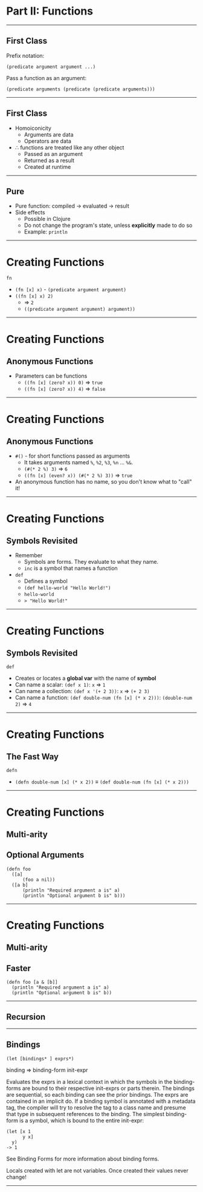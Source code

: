 

# Part II: Functions

---

## First Class

Prefix notation:

`(predicate argument argument ...)`

Pass a function as an argument:

`(predicate arguments (predicate (predicate arguments)))`

---

## First Class

- Homoiconicity
    - Arguments are data
    - Operators are data
- &there4; functions are treated like any other object
    - Passed as an argument
    - Returned as a result
    - Created at runtime

---

## Pure

- Pure function: compiled &rarr; evaluated &rarr; result
- Side effects
    - Possible in Clojure
    - Do not change the program's state, unless **explicitly** made to do so
    - Example: `println`

---

# Creating Functions

`fn`

- `(fn [x] x)` - `(predicate argument argument)`
- `((fn [x] x) 2)`
    - &rArr; `2`
    - `((predicate argument argument) argument))`

---

# Creating Functions
## Anonymous Functions

- Parameters can be functions
    - `((fn [x] (zero? x)) 0)` &rArr; `true`
    - `((fn [x] (zero? x)) 4)` &rArr; `false`

---

# Creating Functions
## Anonymous Functions

- `#()` - for short functions passed as arguments
    - It takes arguments named `%`, `%2`, `%3`, `%n` ... `%&`.
    - `(#(* 2 %) 3)` &rArr; `6`
    - `((fn [x] (even? x)) (#(* 2 %) 3))` &rArr; `true`
- An anonymous function has no name, so you don't know what to "call" it!

---

# Creating Functions
## Symbols Revisited

- Remember
    - Symbols are forms. They evaluate to what they name.
    - `inc` is a symbol that names a function
- `def`
    - Defines a symbol
    - `(def hello-world "Hello World!")`
    - `hello-world`
    - `> "Hello World!"`

---

# Creating Functions
## Symbols Revisited

`def`

- Creates or locates a **global var** with the name of **symbol**
- Can name a scalar: `(def x 1)`: `x` &rArr; `1`
- Can name a collection: `(def x '(+ 2 3))`: `x` &rArr; `(+ 2 3)`
- Can name a function: `(def double-num (fn [x] (* x 2)))`: `(double-num 2)` &rArr; `4`

---

# Creating Functions
## The Fast Way

`defn`

- `(defn double-num [x] (* x 2))` &equiv; `(def double-num (fn [x] (* x 2)))`

---

# Creating Functions
## Multi-arity
## Optional Arguments

    (defn foo
      ([a]
          (foo a nil))
      ([a b]
          (println "Required argument a is" a)
          (println "Optional argument b is" b)))

---

# Creating Functions
## Multi-arity
## Faster

    (defn foo [a & [b]]
      (println "Required argument a is" a)
      (println "Optional argument b is" b))

---

## Recursion

<!-- - Recursive functions for both recursive and iterative processes -->
<!-- - `loop` and `recur` -->
<!-- - Tail call optimization and the JVM (i.e. stack vs. register machines) -->

<!-- ### [Proper Tail Recursion](http://www.schemers.org/Documents/Standards/R5RS/HTML/r5rs-Z-H-6.html#%_sec_3.5) -->

<!-- Must support an unbounded number of active tail calls (in Scheme) -->

<!-- - A call is active if the called procedure may still return. -->
<!--     - Includes calls that may be returned from either by the current continuation or -->
<!--     - By continuations captured earlier by call-with-current-continuation that are later invoked -->

<!-- In the absence of captured continuations, calls could return at most once and the active calls would be those that had not yet returned. -->

<!-- A tail call is a procedure call that occurs in a tail context. Tail contexts are defined inductively. Note that a tail context is always determined with respect to a particular lambda expression. -->

<!-- The last expression within the body of a lambda expression, shown as <tail expression> below, occurs in a tail context. -->

<!--     (lambda <formals> -->
<!--     <definition>* <expression>* <tail expression>) -->

<!-- Other examples: -->

<!--    (if <expression> <tail expression> <tail expression>) -->
<!--    (if <expression> <tail expression>) -->

<!--    (cond <cond clause>+) -->
<!--    (cond <cond clause>* (else <tail sequence>)) -->


<!-- etc... -->

<!-- ### Evlis Tail Recursion -->

<!-- Evlis tail recursion: when performing a procedure call and during the evaluation of the last subexpression, the calling environment is discarded as soon as it is not required. -->

<!-- The distinction between *evlis tail recursion* and *proper tail recursion* is subtle. Proper tail recursion requires only that the calling environment be discarded before the actual procedure call; evlis tail recursion discards the calling environment even sooner, if possible. -->

<!-- Consider the straightforward factorial implementation in Scheme: -->

<!--     (define (fact n) (if (<= n 1) 1 (* n (fact (- n 1))))) -->

<!-- It is not tail-recursive, since the recursive call is nested in another procedure call. However, it's almost tail-recursive; the call to * is a tail call, and the recursive call is its last subexpression, so it will be the last subexpression to be evaluated. -->

<!-- Recall what happens when a procedure call (represented as a list of subexpressions) is evaluated: each subexpression is evaluated, and the first result (the procedure) is passed the other results as arguments. -->

<!-- An example will help to clarify things. Given fact as defined above, say you evaluate (fact 10) and you're in the procedure call with n = 5. The -->
<!-- call stack of a properly tail-recursive interpreter would look like this: -->

<!--     evalExpr -->
<!--     -------- -->
<!--     env = { n: 10 } -> <top-level environment> -->
<!--     expr = '(* n (fact (- n 1)))' -->
<!--     proc = <native function: *> -->
<!--     args = [10, <pending evalExpr('(fact (- n 1))', env)>] -->

<!--     evalExpr -->
<!--     -------- -->
<!--     env = { n: 9 } -> <top-level environment> -->
<!--     expr = '(* n (fact (- n 1)))' -->
<!--     proc = <native function: *> -->
<!--     args = [9, <pending evalExpr('(fact (- n 1))', env)>] -->

<!--     ... -->

<!--     evalExpr -->
<!--     -------- -->
<!--     env = { n: 6 } -> <top-level environment> -->
<!--     expr = '(* n (fact (- n 1)))' -->
<!--     proc = <native function: *> -->
<!--     args = [6, <pending evalExpr('(fact (- n 1))', env)>] -->

<!--     evalExpr -->
<!--     -------- -->
<!--     env = { n: 5 } -> <top-level environment> -->
<!--     expr = '(if ...)' -->

<!-- whereas the call stack of an evlis tail-recursive interpreter would look like this: -->

<!--     evalExpr -->
<!--     -------- -->
<!--     env = { n: 5 } -> <top-level environment> -->
<!--     pendingProcedureCalls = [ -->
<!--       [<native function: *>, 10], -->
<!--       [<native function: *>, 9], -->
<!--       ... -->
<!--       [<native function: *>, 6] -->
<!--     ] -->
<!--     expr = (if ...) -->

<!-- In this implementation, the last subexpression of a procedure call is evaluated exactly like a tail expression, but the procedure call and non-last subexpressions are pushed onto a stack. Whenever an expression is reduced to a simple one and the stack is non-empty, a pending procedure call with its other args are popped off, and it is called with the reduced expression as the final argument. -->

<!-- Note that this didn't change the asymptotic behavior of the procedure; it still takes \(\Theta(n)\) memory to evaluate. However, only the bare minimum of information is saved: the list of pending functions and their arguments. Other auxiliary variables, and crucially the nested calling environments, aren't preserved, leading to a significant constant-factor reduction in memory. -->

<!-- ### Tail Call Optimizations and the JVM -->

<!-- (i.e. stack vs. register machines) -->

---

## Bindings



`(let [bindings* ] exprs*)`

binding ⇒ binding-form init-expr

Evaluates the exprs in a lexical context in which the symbols in the binding-forms are bound to their respective init-exprs or parts therein. The bindings are sequential, so each binding can see the prior
bindings. The exprs are contained in an implicit do. If a binding symbol is annotated with a metadata tag, the compiler will try to resolve the tag to a class name and presume that type in subsequent
references to the binding. The simplest binding-form is a symbol, which is bound to the entire init-expr:

    (let [x 1
          y x]
      y)
    -> 1

See Binding Forms for more information about binding forms.

Locals created with let are not variables. Once created their values never change!


<!-- - `let` and `letfn` -->
<!-- - Mutual recursion -->
<!-- - Efficiency considerations -->

<!-- # Functions -->

<!-- ## Closures -->

<!-- ### let and letfn -->

<!-- `letfn` is intended for use in cases of mutual recursion: -->

<!--     (letfn [(is-even? [n] -->
<!--               (if (zero? n) -->
<!--                   true -->
<!--                   (is-odd? (dec n)))) -->
<!--             (is-odd? [n] -->
<!--               (if (zero? n) -->
<!--                 false -->
<!--                 (is-even? (dec n))))] -->
<!--             (is-even? 42)) -->

<!--       ;; => true -->

<!-- Don't use it at the top level. -->

<!-- `letfn` has slightly different syntax from `let`. While you can define a function like this in `let`: -->

<!--     (let [double (fn [x] (* 2 x))] (double 21)) -->

<!-- In `letfn`, it's like this: -->

<!--     (letfn [(double [x] (* 2 x))] (double 21)) -->

<!-- Example #2: -->

<!--     (defn ring [n] -->
<!--         (letfn [(a [n] (if (zero? n) n (b (dec n)))) -->
<!--               (b [n] (if (zero? n) n (c (dec n)))) -->
<!--               (c [n] (if (zero? n) n (a (dec n))))] -->
<!--              (c n))) -->
<!--     (ring 1000) -->

---
